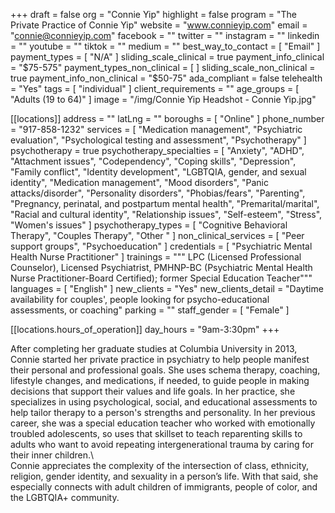 +++
draft = false
org = "Connie Yip"
highlight = false
program = "The Private Practice of Connie Yip"
website = "www.connieyip.com"
email = "connie@connieyip.com"
facebook = ""
twitter = ""
instagram = ""
linkedin = ""
youtube = ""
tiktok = ""
medium = ""
best_way_to_contact = [ "Email" ]
payment_types = [ "N/A" ]
sliding_scale_clinical = true
payment_info_clinical = "$75-575"
payment_types_non_clinical = [ ]
sliding_scale_non_clinical = true
payment_info_non_clinical = "$50-75"
ada_compliant = false
telehealth = "Yes"
tags = [ "individual" ]
client_requirements = ""
age_groups = [ "Adults (19 to 64)" ]
image = "/img/Connie Yip Headshot  - Connie Yip.jpg"

[[locations]]
address = ""
latLng = ""
boroughs = [ "Online" ]
phone_number = "917-858-1232"
services = [
  "Medication management",
  "Psychiatric evaluation",
  "Psychological testing and assessment",
  "Psychotherapy"
]
psychotherapy = true
psychotherapy_specialties = [
  "Anxiety",
  "ADHD",
  "Attachment issues",
  "Codependency",
  "Coping skills",
  "Depression",
  "Family conflict",
  "Identity development",
  "LGBTQIA, gender, and sexual identity",
  "Medication management",
  "Mood disorders",
  "Panic attacks/disorder",
  "Personality disorders",
  "Phobias/fears",
  "Parenting",
  "Pregnancy, perinatal, and postpartum mental health",
  "Premarital/marital",
  "Racial and cultural identity",
  "Relationship issues",
  "Self-esteem",
  "Stress",
  "Women's issues"
]
psychotherapy_types = [ "Cognitive Behavioral Therapy", "Couples Therapy", "Other " ]
non_clinical_services = [ "Peer support groups", "Psychoeducation" ]
credentials = [ "Psychiatric Mental Health Nurse Practitioner" ]
trainings = """
LPC (Licensed Professional Counselor), Licensed Psychiatrist, PMHNP-BC (Psychiatric Mental Health Nurse Practitioner-Board Certified);
former Special Education Teacher"""
languages = [ "English" ]
new_clients = "Yes"
new_clients_detail = "Daytime availability for couples', people looking for psycho-educational assessments, or coaching"
parking = ""
staff_gender = [ "Female" ]

  [[locations.hours_of_operation]]
  day_hours = "9am-3:30pm"
+++


After completing her graduate studies at Columbia University in 2013, Connie started her private practice in psychiatry to help people manifest their personal and professional goals.  She uses schema therapy, coaching, lifestyle changes, and medications, if needed, to guide people in making decisions that support their values and life goals.  In her practice, she specializes in using psychological, social, and educational assessments to help tailor therapy to a person's strengths and personality.  In her previous career, she was a special education teacher who worked with emotionally troubled adolescents, so uses that skillset to teach reparenting skills to adults who want to avoid repeating intergenerational trauma by caring for their inner children.\ <br>
Connie appreciates the complexity of the intersection of class, ethnicity, religion, gender identity, and sexuality in a person’s life.  With that said, she especially connects with adult children of immigrants, people of color, and the LGBTQIA+ community. <br>
